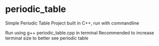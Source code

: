 # periodic_table
Simple Periodic Table Project built in C++, run with commandline


Run using g++ periodic_table.cpp in terminal
Recommended to increase terminal size to better see periodic table
